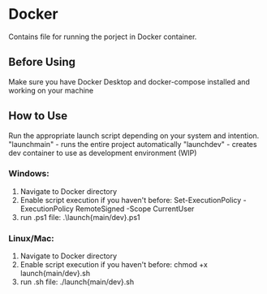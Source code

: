 # Docker
Contains file for running the porject in Docker container.

## Before Using
Make sure you have Docker Desktop and docker-compose installed and working on your machine

## How to Use
Run the appropriate launch script depending on your system and intention. 
"launchmain" - runs the entire project automatically
"launchdev" - creates dev container to use as development environment (WIP)

### Windows:
1. Navigate to Docker directory
2. Enable script execution if you haven't before: Set-ExecutionPolicy -ExecutionPolicy RemoteSigned -Scope CurrentUser 
3. run .ps1 file: .\launch{main/dev}.ps1

### Linux/Mac:
1. Navigate to Docker directory
2. Enable script execution if you haven't before: chmod +x launch{main/dev}.sh
3. run .sh file: ./launch{main/dev}.sh
